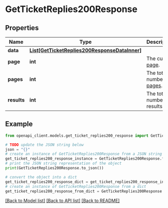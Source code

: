 # GetTicketReplies200Response


## Properties

Name | Type | Description | Notes
------------ | ------------- | ------------- | -------------
**data** | [**List[GetTicketReplies200ResponseDataInner]**](GetTicketReplies200ResponseDataInner.md) |  | [optional] 
**page** | **int** | The current [page](https://techdocs.akamai.com/linode-api/reference/pagination). | [optional] [readonly] 
**pages** | **int** | The total number of [pages](https://techdocs.akamai.com/linode-api/reference/pagination). | [optional] [readonly] 
**results** | **int** | The total number of results. | [optional] [readonly] 

## Example

```python
from openapi_client.models.get_ticket_replies200_response import GetTicketReplies200Response

# TODO update the JSON string below
json = "{}"
# create an instance of GetTicketReplies200Response from a JSON string
get_ticket_replies200_response_instance = GetTicketReplies200Response.from_json(json)
# print the JSON string representation of the object
print(GetTicketReplies200Response.to_json())

# convert the object into a dict
get_ticket_replies200_response_dict = get_ticket_replies200_response_instance.to_dict()
# create an instance of GetTicketReplies200Response from a dict
get_ticket_replies200_response_from_dict = GetTicketReplies200Response.from_dict(get_ticket_replies200_response_dict)
```
[[Back to Model list]](../README.md#documentation-for-models) [[Back to API list]](../README.md#documentation-for-api-endpoints) [[Back to README]](../README.md)


